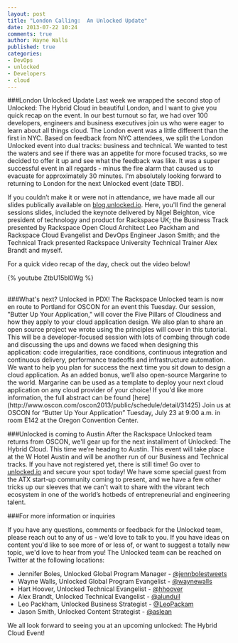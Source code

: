 ```yaml
---
layout: post
title: "London Calling:  An Unlocked Update"
date: 2013-07-22 10:24
comments: true
author: Wayne Walls
published: true
categories: 
- DevOps
- unlocked
- Developers
- cloud
---
```


###London Unlocked Update
Last week we wrapped the second stop of Unlocked: The Hybrid Cloud in beautiful London, and I want to give you quick recap on the event.
In our best turnout so far, we had over 100 developers, engineers and business executives join us who were eager to learn about all things cloud. The London event was a little different than the first in NYC. Based on feedback from NYC attendees, we split the London Unlocked event into dual tracks: business and technical. We wanted to test the waters and see if there was an appetite for more focused tracks, so we decided to offer it up and see what the feedback was like. 
It was a super successful event in all regards - minus the fire alarm that caused us to evacuate for approximately 30 minutes. I'm absolutely looking forward to returning to London for the next Unlocked event (date TBD).

<!-- more -->

If you couldn’t make it or were not in attendance, we have made all our slides publically available on [blog.unlocked.io](http://unlocked.io). Here, you'll find the general sessions slides, included the keynote delivered by Nigel Beighton, vice president of technology and product for Rackspace UK; the Business Track presented by Rackspace Open Cloud Architect Leo Packham and Rackspace Cloud Evangelist and DevOps Engineer Jason Smith; and the Technical Track presented Rackspace University Technical Trainer Alex Brandt and myself.

For a quick video recap of the day, check out the video below!

{% youtube ZtbU15bl0Wg %}

<br />
###What's next? Unlocked in PDX!
The Rackspace Unlocked team is now en route to Portland for OSCON for an event this Tuesday. 
Our session, "Butter Up Your Application," will cover the Five Pillars of Cloudiness and how they apply to your cloud application design. We also plan to share an open source project we wrote using the principles will cover in this tutorial. This will be a developer-focused session with lots of combing through code and discussing the ups and downs we faced when designing this application: code irregularities, race conditions, continuous integration and continuous delivery, performance tradeoffs and infrastructure automation. We want to help you plan for success the next time you sit down to design a cloud application.  As an added bonus, we’ll also open-source Margarine to the world. Margarine can be used as a template to deploy your next cloud application on any cloud provider of your choice!
If you'd like more information, the full abstract can be found [here](http://www.oscon.com/oscon2013/public/schedule/detail/31425)
Join us at OSCON for “Butter Up Your Application” Tuesday, July 23 at 9:00 a.m. in room E142 at the Oregon Convention Center. 

###Unlocked is coming to Austin
After the Rackspace Unlocked team returns from OSCON, we'll gear up for the next installment of Unlocked: The Hybrid Cloud. This time we’re heading to Austin. This event will take place at the W Hotel Austin and will be another run of our Business and Technical tracks. If you have not registered yet, there is still time! Go over to [unlocked.io](http://unlocked.io) and secure your spot today! We have some special guest from the ATX start-up community coming to present, and we have a few other tricks up our sleeves that we can't wait to share with the vibrant tech ecosystem in one of the world’s hotbeds of entrepreneurial and engineering talent.  

###For more information or inquiries

If you have any questions, comments or feedback for the Unlocked team, please reach out to any of us - we'd love to talk to you. If you have ideas on content you'd like to see more of or less of, or want to suggest a totally new topic, we'd love to hear from you! 
The Unlocked team can be reached on Twitter at the following locations:

* Jennifer Boles, Unlocked Global Program Manager - [@jennbolestweets](https://twitter.com/jennbolestweets)
* Wayne Walls, Unlocked Global Program Evangelist - [@waynewalls](https://twitter.com/waynewalls)
* Hart Hoover, Unlocked Technical Evangelist - [@hhoover](https://twitter.com/hhoover)
* Alex Brandt, Unlocked Technical Evangelist - [@alunduil](https://twitter.com/alunduil)
* Leo Packham, Unlocked Business Strategist - [@LeoPackam](https://twitter.com/Leopackham)
* Jason Smith, Unlocked Content Strategist - [@aslean](https://twitter.com/aslaen)

We all look forward to seeing you at an upcoming unlocked: The Hybrid Cloud Event!
